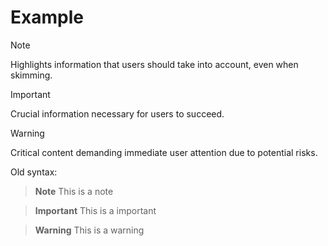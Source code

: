 # Example

> [!NOTE]
> Highlights information that users should take into account, even when skimming.

> [!IMPORTANT]
> Crucial information necessary for users to succeed.

> [!WARNING]
> Critical content demanding immediate user attention due to potential risks.

Old syntax:

> **Note**
> This is a note

> **Important**
> This is a important

> **Warning**
> This is a warning
